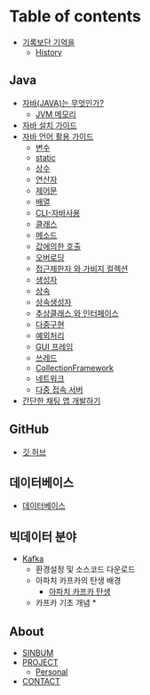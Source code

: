 # Table of contents

* [기록보단 기억을](README.md)
  * [History](History.md)

## Java

* [자바(JAVA)는 무엇인가?](java/WhatIsJava.md)
  * [JVM 메모리](java/useGuide/JVM.md)
* [자바 설치 가이드](java/JavaEnvGuide.md)
* [자바 언어 활용 가이드](java/javaUseGuide.md)
  * [변수](java/useGuide/Variable.md)
  * [static](java/useGuide/Static.md)
  * [상수](java/useGuide/Constant.md)
  * [연산자](java/useGuide/Operator.md)
  * [제어문](java/useGuide/ControlStatement.md)
  * [배열](java/useGuide/Array.md)
  * [CLI-자바사용](java/useGuide/JavaUseInCLI.md)
  * [클래스](java/useGuide/Class.md)
  * [메소드](java/useGuide/method.md)
  * [값에의한 호출](java/useGuide/CallByRef.md)
  * [오버로딩](java/useGuide/Overloading.md)
  * [접근제한자 와 가비지 컬렉션](java/useGuide/GarbageCollection.md)
  * [생성자](java/useGuide/Constructor.md)
  * [상속](java/useGuide/Extends.md)
  * [상속생성자](java/useGuide/ExtendsConstructor.md)  
  * [추상클래스 와 인터페이스](java/useGuide/AbstractAndInterface.md)
  * [다중구현](java/useGuide/MultipleInheritance.md)
  * [예외처리](java/useGuide/Exception.md)  
  * [GUI 프레임](java/useGuide/Frame.md)
  * [쓰레드](java/useGuide/Thread.md)
  * [CollectionFramework](java/useGuide/CollectionFramework.md)
  * [네트워크](java/useGuide/Network.md)
  * [다중 접속 서버](java/useGuide/.md)
* [간단한 채팅 앱 개발하기](java/miniProject/chat.md)


## GitHub

* [깃 허브](undefined.md)

## 데이터베이스

* [데이터베이스](undefined-1.md)

## 빅데이터 분야

* [Kafka](bigData/kafka/kafka.md)
  * 환경설정 및 소스코드 다운로드
  * 아파치 카프카의 탄생 배경
    * [아파치 카프카 탄생](bigData/kafka/kafkaBorn.md)
  * 카프카 기초 개념
    * 

## About

* [SINBUM](about/sinbum.md)  
* [PROJECT](about/project.md)
  * [Personal](about/project/personal.md)
* [CONTACT](about/contact.md)
